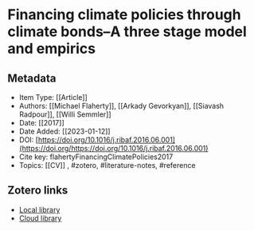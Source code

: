 # Financing climate policies through climate bonds–A three stage model and empirics

## Metadata

* Item Type: [[Article]]
* Authors: [[Michael Flaherty]], [[Arkady Gevorkyan]], [[Siavash Radpour]], [[Willi Semmler]]
* Date: [[2017]]
* Date Added: [[2023-01-12]]
* DOI: [https://doi.org/10.1016/j.ribaf.2016.06.001](https://doi.org/https://doi.org/10.1016/j.ribaf.2016.06.001)
* Cite key: flahertyFinancingClimatePolicies2017
* Topics: [[CV]]
, #zotero, #literature-notes, #reference


##  Zotero links
* [Local library](zotero://select/items/1_HJ53BT2W)
* [Cloud library](http://zotero.org/users/10903504/items/HJ53BT2W)

